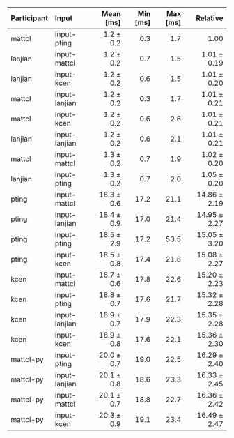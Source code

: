 | Participant | Input | Mean [ms] | Min [ms] | Max [ms] | Relative |
|:---|:---|---:|---:|---:|---:|
| mattcl | input-pting | 1.2 ± 0.2 | 0.3 | 1.7 | 1.00 |
| lanjian | input-mattcl | 1.2 ± 0.2 | 0.7 | 1.5 | 1.01 ± 0.19 |
| lanjian | input-kcen | 1.2 ± 0.2 | 0.6 | 1.5 | 1.01 ± 0.20 |
| mattcl | input-lanjian | 1.2 ± 0.2 | 0.3 | 1.7 | 1.01 ± 0.21 |
| mattcl | input-kcen | 1.2 ± 0.2 | 0.6 | 2.6 | 1.01 ± 0.21 |
| lanjian | input-lanjian | 1.2 ± 0.2 | 0.6 | 2.1 | 1.01 ± 0.21 |
| mattcl | input-mattcl | 1.3 ± 0.2 | 0.7 | 1.9 | 1.02 ± 0.20 |
| lanjian | input-pting | 1.3 ± 0.2 | 0.7 | 2.0 | 1.05 ± 0.20 |
| pting | input-mattcl | 18.3 ± 0.6 | 17.2 | 21.1 | 14.86 ± 2.19 |
| pting | input-lanjian | 18.4 ± 0.9 | 17.0 | 21.4 | 14.95 ± 2.27 |
| pting | input-pting | 18.5 ± 2.9 | 17.2 | 53.5 | 15.05 ± 3.20 |
| pting | input-kcen | 18.5 ± 0.8 | 17.4 | 21.8 | 15.08 ± 2.27 |
| kcen | input-mattcl | 18.7 ± 0.6 | 17.8 | 22.6 | 15.20 ± 2.23 |
| kcen | input-pting | 18.8 ± 0.7 | 17.6 | 21.7 | 15.32 ± 2.28 |
| kcen | input-lanjian | 18.9 ± 0.7 | 17.9 | 22.3 | 15.35 ± 2.28 |
| kcen | input-kcen | 18.9 ± 0.8 | 17.6 | 22.1 | 15.36 ± 2.30 |
| mattcl-py | input-pting | 20.0 ± 0.7 | 19.0 | 22.5 | 16.29 ± 2.40 |
| mattcl-py | input-lanjian | 20.1 ± 0.8 | 18.6 | 23.3 | 16.33 ± 2.45 |
| mattcl-py | input-mattcl | 20.1 ± 0.7 | 18.8 | 22.7 | 16.36 ± 2.42 |
| mattcl-py | input-kcen | 20.3 ± 0.9 | 19.1 | 23.4 | 16.49 ± 2.47 |
